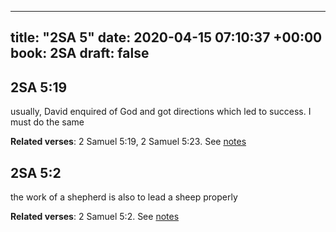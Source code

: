 
---
title: "2SA 5"
date: 2020-04-15 07:10:37 +00:00
book: 2SA
draft: false
---

## 2SA 5:19

usually, David enquired of God and got directions which led to success. I must do the same

**Related verses**: 2 Samuel 5:19, 2 Samuel 5:23. See [notes](https://my.bible.com/notes/3408112232545640993)


## 2SA 5:2

the work of a shepherd is also to lead a sheep properly

**Related verses**: 2 Samuel 5:2. See [notes](https://my.bible.com/notes/3407552573652853656)

